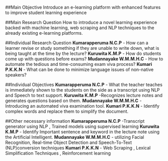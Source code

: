 ##Main Objective 
Introduce an e-learning platform with enhanced features to improve student learning experience

##Main Research Question 
How to introduce a novel learning experience backed with machine learning, web scraping and NLP techniques to the already existing e-learning platforms.

##Individual Research Question
**Kumarapperuma N.C.P** - How can a learner revise or study something if they are unable to write down, what is being taught at the time by the lecture?
**Kuruwita K.M.P** - How do students come up with questions before exams?
**Mudannayake W.M.M.H.C** - How to automate the tedious and time-consuming exam viva process? 
**Kumari P.K.K.N** - What can be done to minimize language issues of non-native speakers?

##Individual Objectives
**Kumarapperuma N.C.P** - What the teacher teaches is immediately shown to the students on the side as a transcript using NLP and Speech to text support.
**Kuruwita K.M.P** -Recognizes lecture notes and generates questions based on them.
**Mudannayake W.M.M.H.C** - Introducing an automated viva examination tool.
**Kumari P.K.K.N** - Identify complex words and replace them to simplify the document.

##Other necessary information
**Kumarapperuma N.C.P** -Transcript generator using NLP , Trained models using supervised learning
**Kuruwita K.M.P** - Identify Important sentence and keyword in the lecture note using the Artificial Intelligent.
**Mudannayake W.M.M.H.C** - utilizing Facial Recognition, Real-time Object Detection and Speech-To-Text (NLP)conversion techniques
**Kumari P.K.K.N** - Web Scraping , Lexical Simplification Techniques , Reinforcement learning
